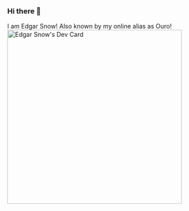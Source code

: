 ### Hi there 👋
I am Edgar Snow! Also known by my online alias as Ouro!
<a href="https://app.daily.dev/ouro"><img src="https://api.daily.dev/devcards/d169f99fd5f4462db77acd366df36dfa.png?r=2l5" width="400" alt="Edgar Snow's Dev Card"/></a>
<!--
**EdgarSnow75/EdgarSnow75** is a ✨ _special_ ✨ repository because its `README.md` (this file) appears on your GitHub profile.

Here are some ideas to get you started:

- 🔭 I’m currently working on ...
- 🌱 I’m currently learning ...
- 👯 I’m looking to collaborate on ...
- 🤔 I’m looking for help with ...
- 💬 Ask me about ...
- 📫 How to reach me: ...
- 😄 Pronouns: ...
- ⚡ Fun fact: ...
-->
